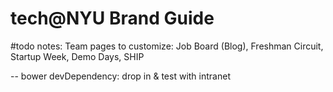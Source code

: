 # tech@NYU Brand Guide

#todo notes:
Team pages to customize: Job Board (Blog), Freshman Circuit, Startup Week, Demo Days, SHIP

-- bower devDependency: drop in & test with intranet
